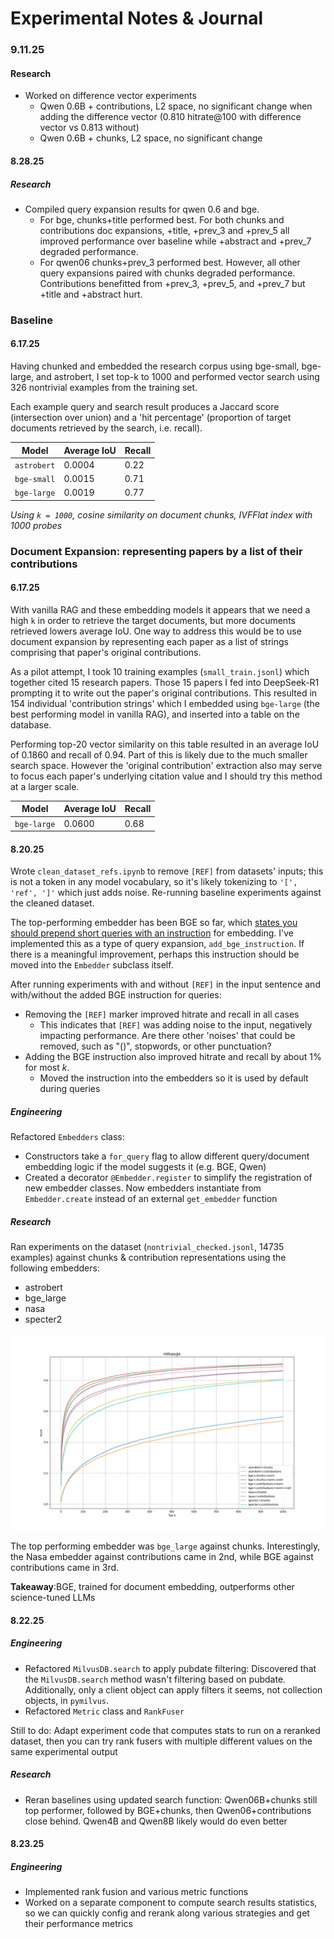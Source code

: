 # Experimental Notes & Journal

### 9.11.25

#### Research
* Worked on difference vector experiments
  * Qwen 0.6B + contributions, L2 space, no significant change when adding the difference vector (0.810 hitrate@100 with difference vector vs 0.813 without)
  * Qwen 0.6B + chunks, L2 space, no significant change


#### 8.28.25

##### Research
* Compiled query expansion results for qwen 0.6 and bge. 
  * For bge, chunks+title performed best. For both chunks and contributions doc expansions, +title, +prev_3 and +prev_5 all improved performance over baseline while +abstract and +prev_7 degraded performance.
  * For qwen06 chunks+prev_3 performed best. However, all other query expansions paired with chunks degraded performance. Contributions benefitted from +prev_3, +prev_5, and +prev_7 but +title and +abstract hurt.


### Baseline

#### 6.17.25

Having chunked and embedded the research corpus using bge-small, bge-large, and astrobert, I set top-k to 1000 and performed vector search using 326 nontrivial examples from the training set.

Each example query and search result produces a Jaccard score (intersection over union) and a 'hit percentage' (proportion of target documents retrieved by the search, i.e. recall).

| Model       | Average IoU | Recall |
| ----------- | ----------- | ------ |
| `astrobert` | 0.0004      | 0.22   |
| `bge-small` | 0.0015      | 0.71   |
| `bge-large` | 0.0019      | 0.77   |

_Using `k = 1000`, cosine similarity on document chunks, IVFFlat index with 1000 probes_

### Document Expansion: representing papers by a list of their contributions

#### 6.17.25

With vanilla RAG and these embedding models it appears that we need a high `k` in order to retrieve the target documents, but more documents retrieved lowers average IoU. One way to address this would be to use document expansion by representing each paper as a list of strings comprising that paper's original contributions.

As a pilot attempt, I took 10 training examples (`small_train.jsonl`) which together cited 15 research papers. Those 15 papers I fed into DeepSeek-R1 prompting it to write out the paper's original contributions. This resulted in 154 individual 'contribution strings' which I embedded using `bge-large` (the best performing model in vanilla RAG), and inserted into a table on the database.

Performing top-20 vector similarity on this table resulted in an average IoU of 0.1860 and recall of 0.94. Part of this is likely due to the much smaller search space. However the 'original contribution' extraction also may serve to focus each paper's underlying citation value and I should try this method at a larger scale.

| Model       | Average IoU | Recall |
| ----------- | ----------- | ------ |
| `bge-large` | 0.0600      | 0.68   |

#### 8.20.25

Wrote `clean_dataset_refs.ipynb` to remove `[REF]` from datasets' inputs; this is not a token in any model vocabulary, so it's likely tokenizing to `'[', 'ref', ']'` which just adds noise. Re-running baseline experiments against the cleaned dataset.

The top-performing embedder has been BGE so far, which [states you should prepend short queries with an instruction](https://huggingface.co/BAAI/bge-large-en-v1.5) for embedding. I've implemented this as a type of query expansion, `add_bge_instruction`. If there is a meaningful improvement, perhaps this instruction should be moved into the `Embedder` subclass itself.

After running experiments with and without `[REF]` in the input sentence and with/without the added BGE instruction for queries:

- Removing the `[REF]` marker improved hitrate and recall in all cases
  - This indicates that `[REF]` was adding noise to the input, negatively impacting performance. Are there other 'noises' that could be removed, such as "()", stopwords, or other punctuation?
- Adding the BGE instruction also improved hitrate and recall by about 1% for most $k$.
  - Moved the instruction into the embedders so it is used by default during queries

##### Engineering

Refactored `Embedders` class:

- Constructors take a `for_query` flag to allow different query/document embedding logic if the model suggests it (e.g. BGE, Qwen)
- Created a decorator `@Embedder.register` to simplify the registration of new embedder classes. Now embedders instantiate from `Embedder.create` instead of an external `get_embedder` function

##### Research

Ran experiments on the dataset (`nontrivial_checked.jsonl`, 14735 examples) against chunks & contribution representations using the following embedders:

- astrobert
- bge_large
- nasa
- specter2

![../data/images/baselines_20250820_k1000.png](../data/images/baselines_20250820_k1000.png)

The top performing embedder was `bge_large` against chunks. Interestingly, the Nasa embedder against contributions came in 2nd, while BGE against contributions came in 3rd.

**Takeaway**:BGE, trained for document embedding, outperforms other science-tuned LLMs

#### 8.22.25

##### Engineering

* Refactored `MilvusDB.search` to apply pubdate filtering: Discovered that the `MilvusDB.search` method wasn't filtering based on pubdate. Additionally, only a client object can apply filters it seems, not collection objects, in `pymilvus`.
* Refactored `Metric` class and `RankFuser`

Still to do: Adapt experiment code that computes stats to run on a reranked dataset, then you can try rank fusers with multiple different values on the same experimental output

##### Research
* Reran baselines using updated search function: Qwen06B+chunks still top performer, followed by BGE+chunks, then Qwen06+contributions close behind. Qwen4B and Qwen8B likely would do even better

#### 8.23.25

##### Engineering

* Implemented rank fusion and various metric functions
* Worked on a separate component to compute search results statistics, so we can quickly config and rerank along various strategies and get their performance metrics



